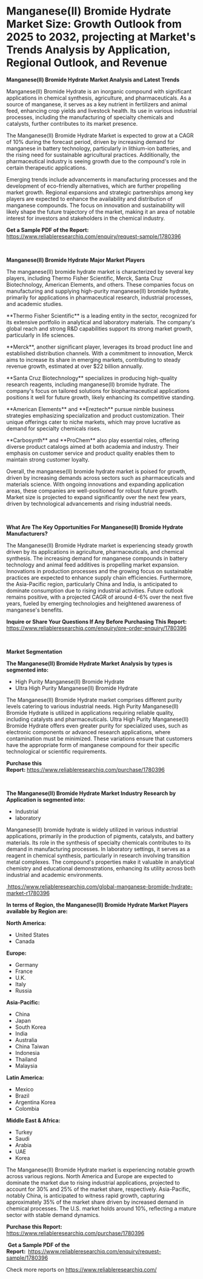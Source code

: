 <p><h1>Manganese(II) Bromide Hydrate Market Size: Growth Outlook from 2025 to 2032, projecting at Market's Trends Analysis by Application, Regional Outlook, and Revenue</h1></p><p><strong>Manganese(II) Bromide Hydrate Market Analysis and Latest Trends</strong></p>
<p><p>Manganese(II) Bromide Hydrate is an inorganic compound with significant applications in chemical synthesis, agriculture, and pharmaceuticals. As a source of manganese, it serves as a key nutrient in fertilizers and animal feed, enhancing crop yields and livestock health. Its use in various industrial processes, including the manufacturing of specialty chemicals and catalysts, further contributes to its market presence.</p><p>The Manganese(II) Bromide Hydrate Market is expected to grow at a CAGR of 10% during the forecast period, driven by increasing demand for manganese in battery technology, particularly in lithium-ion batteries, and the rising need for sustainable agricultural practices. Additionally, the pharmaceutical industry is seeing growth due to the compound's role in certain therapeutic applications.</p><p>Emerging trends include advancements in manufacturing processes and the development of eco-friendly alternatives, which are further propelling market growth. Regional expansions and strategic partnerships among key players are expected to enhance the availability and distribution of manganese compounds. The focus on innovation and sustainability will likely shape the future trajectory of the market, making it an area of notable interest for investors and stakeholders in the chemical industry.</p></p>
<p><strong>Get a Sample PDF of the Report:&nbsp;</strong> <a href="https://www.reliableresearchiq.com/enquiry/request-sample/1780396?utm_campaign=114&utm_medium=2&utm_source=Github&utm_content=ia&utm_term=02022025&utm_id=manganeseii-bromide-hydrate">https://www.reliableresearchiq.com/enquiry/request-sample/1780396</a></p>
<p>&nbsp;</p>
<p><strong>Manganese(II) Bromide Hydrate Major Market Players</strong></p>
<p><p>The manganese(II) bromide hydrate market is characterized by several key players, including Thermo Fisher Scientific, Merck, Santa Cruz Biotechnology, American Elements, and others. These companies focus on manufacturing and supplying high-purity manganese(II) bromide hydrate, primarily for applications in pharmaceutical research, industrial processes, and academic studies.</p><p>**Thermo Fisher Scientific** is a leading entity in the sector, recognized for its extensive portfolio in analytical and laboratory materials. The company's global reach and strong R&D capabilities support its strong market growth, particularly in life sciences.</p><p>**Merck**, another significant player, leverages its broad product line and established distribution channels. With a commitment to innovation, Merck aims to increase its share in emerging markets, contributing to steady revenue growth, estimated at over $22 billion annually.</p><p>**Santa Cruz Biotechnology** specializes in producing high-quality research reagents, including manganese(II) bromide hydrate. The company's focus on tailored solutions for biopharmaceutical applications positions it well for future growth, likely enhancing its competitive standing.</p><p>**American Elements** and **Ereztech** pursue nimble business strategies emphasizing specialization and product customization. Their unique offerings cater to niche markets, which may prove lucrative as demand for specialty chemicals rises.</p><p>**Carbosynth** and **ProChem** also play essential roles, offering diverse product catalogs aimed at both academia and industry. Their emphasis on customer service and product quality enables them to maintain strong customer loyalty.</p><p>Overall, the manganese(II) bromide hydrate market is poised for growth, driven by increasing demands across sectors such as pharmaceuticals and materials science. With ongoing innovations and expanding application areas, these companies are well-positioned for robust future growth. Market size is projected to expand significantly over the next few years, driven by technological advancements and rising industrial needs.</p></p>
<p>&nbsp;</p>
<p><strong>What Are The Key Opportunities For Manganese(II) Bromide Hydrate Manufacturers?</strong></p>
<p><p>The Manganese(II) Bromide Hydrate market is experiencing steady growth driven by its applications in agriculture, pharmaceuticals, and chemical synthesis. The increasing demand for manganese compounds in battery technology and animal feed additives is propelling market expansion. Innovations in production processes and the growing focus on sustainable practices are expected to enhance supply chain efficiencies. Furthermore, the Asia-Pacific region, particularly China and India, is anticipated to dominate consumption due to rising industrial activities. Future outlook remains positive, with a projected CAGR of around 4-6% over the next five years, fueled by emerging technologies and heightened awareness of manganese's benefits.</p></p>
<p><strong>Inquire or Share Your Questions If Any Before Purchasing This Report:</strong> <a href="https://www.reliableresearchiq.com/enquiry/pre-order-enquiry/1780396?utm_campaign=114&utm_medium=2&utm_source=Github&utm_content=ia&utm_term=02022025&utm_id=manganeseii-bromide-hydrate">https://www.reliableresearchiq.com/enquiry/pre-order-enquiry/1780396</a></p>
<p>&nbsp;</p>
<p><strong>Market Segmentation</strong></p>
<p><strong>The Manganese(II) Bromide Hydrate Market Analysis by types is segmented into:</strong></p>
<p><ul><li>High Purity Manganese(II) Bromide Hydrate</li><li>Ultra High Purity Manganese(II) Bromide Hydrate</li></ul></p>
<p><p>The Manganese(II) Bromide Hydrate market comprises different purity levels catering to various industrial needs. High Purity Manganese(II) Bromide Hydrate is utilized in applications requiring reliable quality, including catalysts and pharmaceuticals. Ultra High Purity Manganese(II) Bromide Hydrate offers even greater purity for specialized uses, such as electronic components or advanced research applications, where contamination must be minimized. These variations ensure that customers have the appropriate form of manganese compound for their specific technological or scientific requirements.</p></p>
<p><strong>Purchase this Report:&nbsp;</strong><a href="https://www.reliableresearchiq.com/purchase/1780396?utm_campaign=114&utm_medium=2&utm_source=Github&utm_content=ia&utm_term=02022025&utm_id=manganeseii-bromide-hydrate">https://www.reliableresearchiq.com/purchase/1780396</a></p>
<p>&nbsp;</p>
<p><strong>The Manganese(II) Bromide Hydrate Market Industry Research by Application is segmented into:</strong></p>
<p><ul><li>Industrial</li><li>laboratory</li></ul></p>
<p><p>Manganese(II) bromide hydrate is widely utilized in various industrial applications, primarily in the production of pigments, catalysts, and battery materials. Its role in the synthesis of specialty chemicals contributes to its demand in manufacturing processes. In laboratory settings, it serves as a reagent in chemical synthesis, particularly in research involving transition metal complexes. The compound's properties make it valuable in analytical chemistry and educational demonstrations, enhancing its utility across both industrial and academic environments.</p></p>
<p><a href="https://www.reliableresearchiq.com/global-manganese-bromide-hydrate-market-r1780396?utm_campaign=114&utm_medium=2&utm_source=Github&utm_content=ia&utm_term=02022025&utm_id=manganeseii-bromide-hydrate">&nbsp;https://www.reliableresearchiq.com/global-manganese-bromide-hydrate-market-r1780396</a></p>
<p><strong>In terms of Region, the Manganese(II) Bromide Hydrate Market Players available by Region are:</strong></p>
<p>
    <p> <strong> North America: </strong>
        <ul>
            <li>United States</li>
            <li>Canada</li>
        </ul>
        </p> 
    <p> <strong> Europe: </strong>
        <ul>
            <li>Germany</li>
            <li>France</li>
            <li>U.K.</li>
            <li>Italy</li>
            <li>Russia</li>
        </ul>
        </p> 
    <p> <strong> Asia-Pacific: </strong>
        <ul>
            <li>China</li>
            <li>Japan</li>
            <li>South Korea</li>
            <li>India</li>
            <li>Australia</li>
            <li>China Taiwan</li>
            <li>Indonesia</li>
            <li>Thailand</li>
            <li>Malaysia</li>
        </ul>
        </p> 
    <p> <strong> Latin America: </strong>
        <ul>
            <li>Mexico</li>
            <li>Brazil</li>
            <li>Argentina Korea</li>
            <li>Colombia</li>
        </ul>
        </p> 
    <p> <strong> Middle East & Africa: </strong>
        <ul>
            <li>Turkey</li>
            <li>Saudi</li>
            <li>Arabia</li>
            <li>UAE</li>
            <li>Korea</li>
        </ul>
    </p>
    </p>
<p><p>The Manganese(II) Bromide Hydrate market is experiencing notable growth across various regions. North America and Europe are expected to dominate the market due to rising industrial applications, projected to account for 30% and 25% of the market share, respectively. Asia-Pacific, notably China, is anticipated to witness rapid growth, capturing approximately 35% of the market share driven by increased demand in chemical processes. The U.S. market holds around 10%, reflecting a mature sector with stable demand dynamics.</p></p>
<p><strong>Purchase this Report: </strong><a href="https://www.reliableresearchiq.com/purchase/1780396?utm_campaign=114&utm_medium=2&utm_source=Github&utm_content=ia&utm_term=02022025&utm_id=manganeseii-bromide-hydrate">https://www.reliableresearchiq.com/purchase/1780396</a></p>
<p>&nbsp;<strong>Get a Sample PDF of the Report:&nbsp;&nbsp;</strong><a href="https://www.reliableresearchiq.com/enquiry/request-sample/1780396?utm_campaign=114&utm_medium=2&utm_source=Github&utm_content=ia&utm_term=02022025&utm_id=manganeseii-bromide-hydrate">https://www.reliableresearchiq.com/enquiry/request-sample/1780396</a></p>
<p><strong></strong></p>
<p>Check more reports on <a href="https://www.reliableresearchiq.com/?utm_campaign=114&utm_medium=2&utm_source=Github&utm_content=ia&utm_term=02022025&utm_id=manganeseii-bromide-hydrate">https://www.reliableresearchiq.com/</a></p>